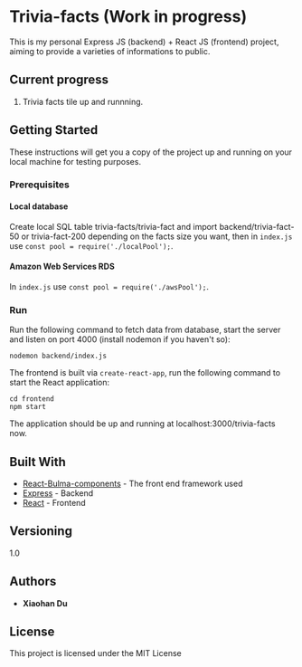 # Trivia-facts (Work in progress)

This is my personal Express JS (backend) + React JS (frontend) project, aiming to provide a varieties of informations to public.

## Current progress

1. Trivia facts tile up and runnning. 

## Getting Started

These instructions will get you a copy of the project up and running on your local machine for testing purposes. 

### Prerequisites

#### Local database

Create local SQL table trivia-facts/trivia-fact and import backend/trivia-fact-50 or trivia-fact-200 depending on the facts size you want, then in `index.js` use `const pool = require('./localPool');`.

#### Amazon Web Services RDS
In `index.js` use `const pool = require('./awsPool');`.

### Run

Run the following command to fetch data from database, start the server and listen on port 4000 (install nodemon if you haven't so):
```
nodemon backend/index.js
```
The frontend is built via `create-react-app`, run the following command to start the React application:
```
cd frontend
npm start
```
The application should be up and running at localhost:3000/trivia-facts now.

## Built With

* [React-Bulma-components](https://www.npmjs.com/package/react-bulma-components) - The front end framework used
* [Express](https://expressjs.com/) - Backend
* [React](https://reactjs.org/) - Frontend

## Versioning
1.0
## Authors

* **Xiaohan Du**

## License

This project is licensed under the MIT License
